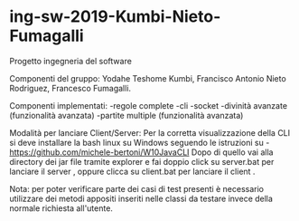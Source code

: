 # ing-sw-2019-Kumbi-Nieto-Fumagalli
Progetto ingegneria del software

Componenti del gruppo:
Yodahe Teshome Kumbi, Francisco Antonio Nieto Rodriguez, Francesco Fumagalli.

Componenti implementati:
-regole complete
-cli
-socket
-divinità avanzate (funzionalità avanzata)
-partite multiple (funzionalità avanzata)

Modalità per lanciare Client/Server: 
Per la corretta visualizzazione della CLI si deve installare la bash linux su Windows seguendo le istruzioni su
-https://github.com/michele-bertoni/W10JavaCLI
Dopo di quello vai alla directory dei jar file tramite explorer e fai doppio click su server.bat per lanciare
 il server , oppure clicca su client.bat per lanciare il client .

Nota: per poter verificare parte dei casi di test presenti è necessario utilizzare dei metodi appositi inseriti nelle classi da testare invece della normale richiesta all'utente. 
